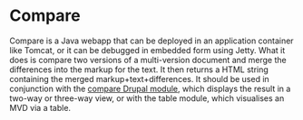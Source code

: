 # Compare

Compare is a Java webapp that can be deployed in an application container like Tomcat, or 
it can be debugged in embedded form using Jetty. What it does is compare two versions of a 
multi-version document and merge the differences into the markup for the text. It then 
returns a HTML string containing the merged markup+text+differences. It should be used in 
conjunction with the [compare Drupal 
module](https://github.com/Ecdosis/ecdosis-front/tree/master/compare), which displays the 
result in a two-way or three-way view, or with the table module, which visualises an MVD via a table.
